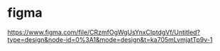 # figma

https://www.figma.com/file/CRzmfOgWgUsYnxCIptdgVf/Untitled?type=design&node-id=0%3A1&mode=design&t=ka705mLvmjatTp9v-1
